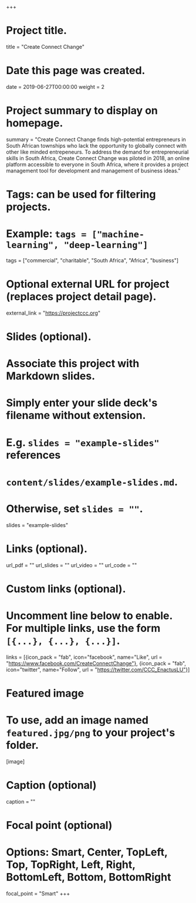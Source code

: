 +++
# Project title.
title = "Create Connect Change"

# Date this page was created.
date = 2019-06-27T00:00:00
weight = 2

# Project summary to display on homepage.
summary = "Create Connect Change finds high-potential entrepreneurs in South African townships who lack the opportunity to globally connect with other like minded entrepeneurs. To address the demand for entrepreneurial skills in South Africa, Create Connect Change was piloted in 2018, an online platform accessible to everyone in South Africa, where it provides a project management tool for development and management of business ideas."

# Tags: can be used for filtering projects.
# Example: `tags = ["machine-learning", "deep-learning"]`
tags = ["commercial", "charitable", "South Africa", "Africa", "business"]

# Optional external URL for project (replaces project detail page).
external_link = "https://projectccc.org"

# Slides (optional).
#   Associate this project with Markdown slides.
#   Simply enter your slide deck's filename without extension.
#   E.g. `slides = "example-slides"` references 
#   `content/slides/example-slides.md`.
#   Otherwise, set `slides = ""`.
slides = "example-slides"

# Links (optional).
url_pdf = ""
url_slides = ""
url_video = ""
url_code = ""

# Custom links (optional).
#   Uncomment line below to enable. For multiple links, use the form `[{...}, {...}, {...}]`.
links = [{icon_pack = "fab", icon="facebook", name="Like", url = "https://www.facebook.com/CreateConnectChange"}, {icon_pack = "fab", icon="twitter", name="Follow", url = "https://twitter.com/CCC_EnactusLU"}]

# Featured image
# To use, add an image named `featured.jpg/png` to your project's folder. 
[image]
  # Caption (optional)
  caption = ""
  
  # Focal point (optional)
  # Options: Smart, Center, TopLeft, Top, TopRight, Left, Right, BottomLeft, Bottom, BottomRight
  focal_point = "Smart"
+++
